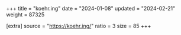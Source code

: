 +++
title = "koehr.ing"
date = "2024-01-08"
updated = "2024-02-21"
weight = 87325

[extra]
source = "https://koehr.ing/"
ratio = 3
size = 85
+++
